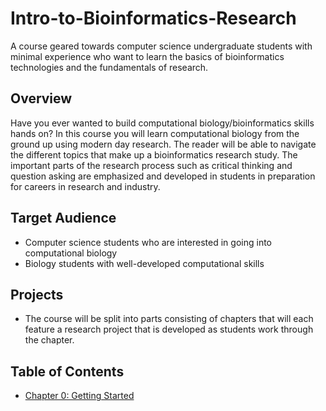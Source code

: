 # Intro-to-Bioinformatics-Research

A course geared towards computer science undergraduate students with minimal experience who want to learn the basics of bioinformatics technologies and the fundamentals of research.


## Overview
Have you ever wanted to build computational biology/bioinformatics skills hands on? In this course you will learn computational biology from the ground up using modern day research. The reader will be able to navigate the different topics that make up a bioinformatics research study. The important parts of the research process such as critical thinking and question asking are emphasized and developed in students in preparation for careers in research and industry.

## Target Audience
+ Computer science students who are interested in going into computational biology
+ Biology students with well-developed computational skills

## Projects
+ The course will be split into parts consisting of chapters that will each feature a research project that is developed as students work through the chapter. 

## Table of Contents
+ [Chapter 0: Getting Started](https://github.com/WillardFord/Intro-to-Bioinformatics-Research/blob/main/Chapter-0.md)
